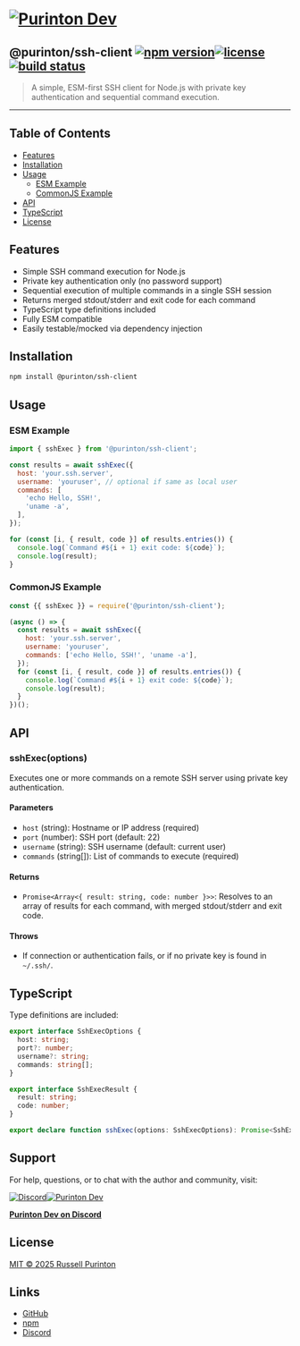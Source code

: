 # [![Purinton Dev](https://purinton.us/logos/brand.png)](https://discord.gg/QSBxQnX7PF)

## @purinton/ssh-client [![npm version](https://img.shields.io/npm/v/@purinton/ssh-client.svg)](https://www.npmjs.com/package/@purinton/ssh-client)[![license](https://img.shields.io/github/license/purinton/ssh-client.svg)](LICENSE)[![build status](https://github.com/purinton/ssh-client/actions/workflows/nodejs.yml/badge.svg)](https://github.com/purinton/ssh-client/actions)

> A simple, ESM-first SSH client for Node.js with private key authentication and sequential command execution.

---

## Table of Contents

- [Features](#features)
- [Installation](#installation)
- [Usage](#usage)
  - [ESM Example](#esm-example)
  - [CommonJS Example](#commonjs-example)
- [API](#api)
- [TypeScript](#typescript)
- [License](#license)

## Features

- Simple SSH command execution for Node.js
- Private key authentication only (no password support)
- Sequential execution of multiple commands in a single SSH session
- Returns merged stdout/stderr and exit code for each command
- TypeScript type definitions included
- Fully ESM compatible
- Easily testable/mocked via dependency injection

## Installation

```bash
npm install @purinton/ssh-client
```

## Usage

### ESM Example

```js
import { sshExec } from '@purinton/ssh-client';

const results = await sshExec({
  host: 'your.ssh.server',
  username: 'youruser', // optional if same as local user
  commands: [
    'echo Hello, SSH!',
    'uname -a',
  ],
});

for (const [i, { result, code }] of results.entries()) {
  console.log(`Command #${i + 1} exit code: ${code}`);
  console.log(result);
}
```

### CommonJS Example

```js
const {{ sshExec }} = require('@purinton/ssh-client');

(async () => {
  const results = await sshExec({
    host: 'your.ssh.server',
    username: 'youruser',
    commands: ['echo Hello, SSH!', 'uname -a'],
  });
  for (const [i, { result, code }] of results.entries()) {
    console.log(`Command #${i + 1} exit code: ${code}`);
    console.log(result);
  }
})();
```

## API

### sshExec(options)

Executes one or more commands on a remote SSH server using private key authentication.

#### Parameters

- `host` (string): Hostname or IP address (required)
- `port` (number): SSH port (default: 22)
- `username` (string): SSH username (default: current user)
- `commands` (string[]): List of commands to execute (required)

#### Returns

- `Promise<Array<{ result: string, code: number }>>`: Resolves to an array of results for each command, with merged stdout/stderr and exit code.

#### Throws

- If connection or authentication fails, or if no private key is found in `~/.ssh/`.

## TypeScript

Type definitions are included:

```ts
export interface SshExecOptions {
  host: string;
  port?: number;
  username?: string;
  commands: string[];
}

export interface SshExecResult {
  result: string;
  code: number;
}

export declare function sshExec(options: SshExecOptions): Promise<SshExecResult[]>;
```

## Support

For help, questions, or to chat with the author and community, visit:

[![Discord](https://purinton.us/logos/discord_96.png)](https://discord.gg/QSBxQnX7PF)[![Purinton Dev](https://purinton.us/logos/purinton_96.png)](https://discord.gg/QSBxQnX7PF)

**[Purinton Dev on Discord](https://discord.gg/QSBxQnX7PF)**

## License

[MIT © 2025 Russell Purinton](LICENSE)

## Links

- [GitHub](https://github.com/purinton/ssh-client)
- [npm](https://www.npmjs.com/package/@purinton/ssh-client)
- [Discord](https://discord.gg/QSBxQnX7PF)
